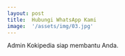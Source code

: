```yaml
---
layout: post
title:  Hubungi WhatsApp Kami
image:  '/assets/img/03.jpg'
---
```

Admin Kokipedia siap membantu Anda.
